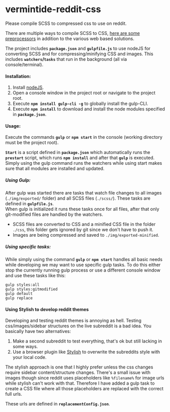 # vermintide-reddit-css

Please compile SCSS to compressed css to use on reddit.

There are multiple ways to compile SCSS to CSS, [here are some preprocessors](https://graygrids.com/best-tools-resources-compile-manage-sass-less-stylus-css-preprocessors/) in addition to the various web based solutions.

The project includes **`package.json`** and **`gulpfile.js`** to use nodeJS for converting SCSS and for compressing/minifying CSS and images. This includes **`watchers`/`tasks`** that run in the background (all via console/terminal). 

#### Installation:

1. Install [nodeJS](https://nodejs.org/en/download/).
2. Open a console window in the project root or navigate to the project root.
3. Execute **`npm install gulp-cli -g`** to globally install the gulp-CLI.
4. Execute **`npm install`** to download and install the node modules specified in **`package.json`**.

#### Usage:

Execute the commands **`gulp`** or **`npm start`** in the console (working directory must be the project root).  

**`Start`** is a script defined in **`package.json`** which automatically runs the **`prestart`** script, which runs **`npm install`** and after that **`gulp`** is executed. Simply using the gulp command runs the watchers while using start makes sure that all modules are installed and updated.

##### Using Gulp:
  
After gulp was started there are tasks that watch file changes to all images (`./img/exported/` folder) and all SCSS files (`./scss/`). These tasks are defined in **`gulpfile.js`**.   
When gulp is initialized it runs these tasks once for all files, after that only git-modified files are handled by the watchers.

- SCSS files are converted to CSS and a minified CSS file in the folder `./css`, this folder gets ignored by git since we don't have to push it.
- Images are being compressed and saved to `./img/exported-minified`.

##### Using specific tasks:

While simply using the command **`gulp`** or **`npm start`** handles all basic needs while developing we may want to use specific gulp tasks. To do this either stop the currently running gulp process or use a different console window and use these tasks like this:   

```
gulp styles:all
gulp styles:gitmodified
gulp default
gulp replace
```

#### Using Stylish to develop reddit themes

Developing and testing reddit themes is annoying as hell. Testing css/images/sidebar structures on the live subreddit is a bad idea. You basically have two alternatives:   
1. Make a second subreddit to test everything, that's ok but still lacking in some ways.
2. Use a browser plugin like [Stylish](https://chrome.google.com/webstore/detail/stylish-custom-themes-for/fjnbnpbmkenffdnngjfgmeleoegfcffe?hl=en) to overwrite the subreddits style with your local code.

The stylish approach is one that I highly prefer unless the css changes require sidebar content/structure changes. There's a small issue with images though since reddit uses placeholders like `%filename%` for image urls while stylish can't work with that. Therefore I have added a gulp task to create a CSS file where all those placeholders are replaced with the correct full urls. 

These urls are defined in **`replacementConfig.json`**.
